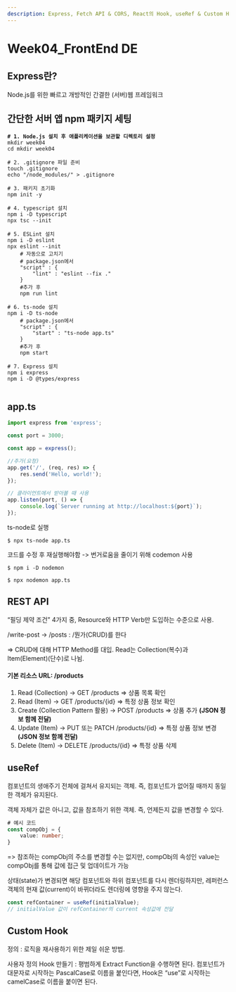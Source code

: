 ```yaml
---
description: Express, Fetch API & CORS, React의 Hook, useRef & Custom Hook, usehooks-ts
---
```


# Week04\_FrontEnd DE

## Express란?

Node.js를 위한 빠르고 개방적인 간결한 (서버)웹 프레임워크



## 간단한 서버 앱 npm 패키지 세팅

<pre class="language-bash"><code class="lang-bash"><strong># 1. Node.js 설치 후 애플리케이션을 보관할 디렉토리 설정
</strong>mkdir week04
cd mkdir week04

# 2. .gitignore 파일 준비
touch .gitignore
echo "/node_modules/" > .gitignore

# 3. 패키지 초기화
npm init -y

# 4. typescript 설치
npm i -D typescript
npx tsc --init

# 5. ESLint 설치
npm i -D eslint
npx eslint --init
    # 자동으로 고치기
    # package.json에서
    "script" : {
        "lint" : "eslint --fix ."
    }
    #추가 후
    npm run lint

# 6. ts-node 설치
npm i -D ts-node
    # package.json에서
    "script" : {
        "start" : "ts-node app.ts"
    }
    #추가 후
    npm start

# 7. Express 설치
npm i express
npm i -D @types/express

</code></pre>



## app.ts

```typescript
import express from 'express';

const port = 3000;

const app = express();

//추가(요청)
app.get('/', (req, res) => {
	res.send('Hello, world!');
});

// 클라이언트에서 받아볼 때 사용
app.listen(port, () => {
	console.log(`Server running at http://localhost:${port}`);
});
```

ts-node로 실행

`$ npx ts-node app.ts`



코드를 수정 후 재실행해야함 -> 번거로움을 줄이기 위해  codemon 사용

`$ npm i -D nodemon`&#x20;

`$ npx nodemon app.ts`



## REST API

“필딩 제약 조건” 4가지 중, Resource와 HTTP Verb만 도입하는 수준으로 사용.

/write-post -> /posts : /뭔가(CRUD)를 한다

\=> CRUD에 대해 HTTP Method를 대입. Read는 Collection(복수)과 Item(Element)(단수)로 나뉨.

#### 기본 리소스 URL: /products

1. Read (Collection) → GET /products ⇒ 상품 목록 확인
2. Read (Item) → GET /products/{id} ⇒ 특정 상품 정보 확인
3. Create (Collection Pattern 활용) → POST /products ⇒ 상품 추가 **(JSON 정보 함께 전달)**
4. Update (Item) → PUT 또는 PATCH /products/{id} ⇒ 특정 상품 정보 변경 **(JSON 정보 함께 전달)**
5. Delete (Item) → DELETE /products/{id} ⇒ 특정 상품 삭제









## useRef

컴포넌트의 생애주기 전체에 걸쳐서 유지되는 객체. 즉, 컴포넌트가 없어질 때까지 동일한 객체가 유지된다.

객체 자체가 값은 아니고, 값을 참조하기 위한 객체. 즉, 언제든지 값을 변경할 수 있다.

```typescript
# 예시 코드
const compObj = {
    value: number;
}
```

\=> 참조하는 compObj의 주소를 변경할 수는 없지만, compObj의 속성인 value는 compObj를 통해 값에 접근 및 업데이트가 가능



상태(state)가 변경되면 해당 컴포넌트와 하위 컴포넌트를 다시 렌더링하지만, 레퍼런스 객체의 현재 값(current)이 바뀌더라도 렌더링에 영향을 주지 않는다.

```typescript
const refContainer = useRef(initialValue);
// initialValue 값이 refContainer의 current 속성값에 전달
```



## Custom Hook

정의 : 로직을 재사용하기 위한 제일 쉬운 방법.

사용자 정의 Hook 만들기 : 평범하게 Extract Function을 수행하면 된다. 컴포넌트가 대문자로 시작하는 PascalCase로 이름을 붙인다면, Hook은 “use”로 시작하는 camelCase로 이름을 붙이면 된다.







##







